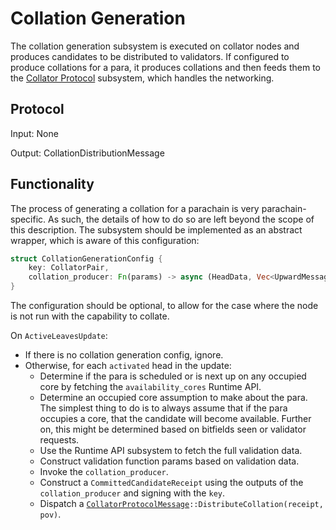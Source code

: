# Collation Generation

The collation generation subsystem is executed on collator nodes and produces candidates to be distributed to validators. If configured to produce collations for a para, it produces collations and then feeds them to the [Collator Protocol][CP] subsystem, which handles the networking.

## Protocol

Input: None

Output: CollationDistributionMessage

## Functionality

The process of generating a collation for a parachain is very parachain-specific. As such, the details of how to do so are left beyond the scope of this description. The subsystem should be implemented as an abstract wrapper, which is aware of this configuration:

```rust
struct CollationGenerationConfig {
	key: CollatorPair,
	collation_producer: Fn(params) -> async (HeadData, Vec<UpwardMessage>, PoV),
}
```

The configuration should be optional, to allow for the case where the node is not run with the capability to collate.

On `ActiveLeavesUpdate`:
  * If there is no collation generation config, ignore.
  * Otherwise, for each `activated` head in the update:
    * Determine if the para is scheduled or is next up on any occupied core by fetching the `availability_cores` Runtime API.
    * Determine an occupied core assumption to make about the para. The simplest thing to do is to always assume that if the para occupies a core, that the candidate will become available. Further on, this might be determined based on bitfields seen or validator requests.
    * Use the Runtime API subsystem to fetch the full validation data.
	* Construct validation function params based on validation data.
	* Invoke the `collation_producer`.
	* Construct a `CommittedCandidateReceipt` using the outputs of the `collation_producer` and signing with the `key`.
	* Dispatch a [`CollatorProtocolMessage`][CPM]`::DistributeCollation(receipt, pov)`.

[CP]: collator-protocol.md
[CPM]: ../../types/overseer-protocol.md#collatorprotocolmessage
